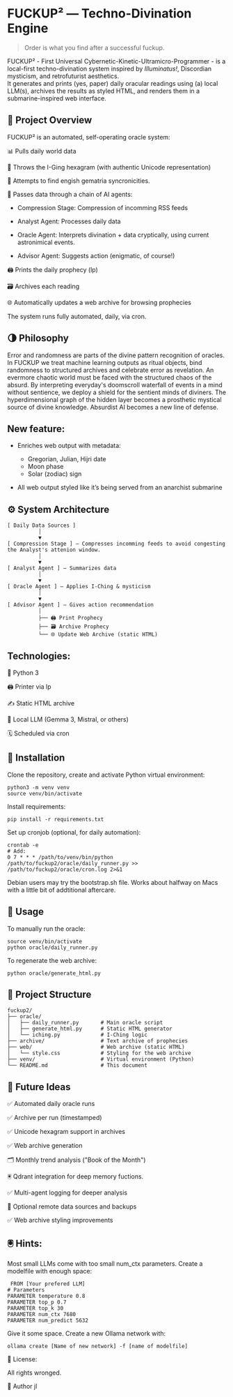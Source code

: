 # FUCKUP² — Techno-Divination Engine

> Order is what you find after a successful fuckup.

FUCKUP² - First Universal Cybernetic-Kinetic-Ultramicro-Programmer - is a local-first techno-divination system inspired by *Illuminatus!*, Discordian mysticism, and retrofuturist aesthetics.  
It generates and prints (yes, paper) daily oracular readings using (a) local LLM(s), archives the results as styled HTML, and renders them in a submarine-inspired web interface.


## 📜 Project Overview
FUCKUP² is an automated, self-operating oracle system:

📊 Pulls daily world data

🧙 Throws the I-Ging hexagram (with authentic Unicode representation)

🧙 Attempts to find engish gematria syncronicities.

🧩 Passes data through a chain of AI agents:

   - Compression Stage: Compression of incomming RSS feeds

   - Analyst Agent: Processes daily data

   - Oracle Agent: Interprets divination + data cryptically, using current astronimical events.

   - Advisor Agent: Suggests action (enigmatic, of course!)

🖨️ Prints the daily prophecy (lp)

🗃️ Archives each reading

🌐 Automatically updates a web archive for browsing prophecies

The system runs fully automated, daily, via cron.

## 🌗 Philosophy

Error and randomness are parts of the divine pattern recognition of oracles. In FUCKUP we treat machine learning outputs as ritual objects, bind randomness to structured archives and celebrate error as revelation. An evermore chaotic world must be faced with the structured chaos of the absurd. By interpreting everyday's doomscroll waterfall of events in a mind without sentience, we deploy a shield for the sentient minds of diviners. The hyperdimensional graph of the hidden layer becomes a prosthetic mystical source of divine knowledge. Absurdist AI becomes a new line of defense.

## New feature:

- Enriches web output with metadata:
  - Gregorian, Julian, Hijri date
  - Moon phase
  - Solar (zodiac) sign

- All web output styled like it’s being served from an anarchist submarine

## ⚙️ System Architecture

```
[ Daily Data Sources ]
          │
          ▼
[ Compression Stage ] — Compresses incomming feeds to avoid congesting the Analyst's attenion window.
          │
          ▼
[ Analyst Agent ] — Summarizes data
          │
          ▼
[ Oracle Agent ] — Applies I-Ching & mysticism
          │
          ▼
[ Advisor Agent ] — Gives action recommendation
          │
          ├── 🖨️ Print Prophecy
          ├── 🗃️ Archive Prophecy
          └── 🌐 Update Web Archive (static HTML)
```

## Technologies:

🐍 Python 3

🖨️ Printer via lp

✍️ Static HTML archive

🧠 Local LLM (Gemma 3, Mistral, or others)

🗓️ Scheduled via cron

## 🚀 Installation
Clone the repository, create and activate Python virtual environment:

```
python3 -m venv venv
source venv/bin/activate
```
Install requirements:

```
pip install -r requirements.txt
```

Set up cronjob (optional, for daily automation):

```
crontab -e
# Add:
0 7 * * * /path/to/venv/bin/python /path/to/fuckup2/oracle/daily_runner.py >> /path/to/fuckup2/oracle/cron.log 2>&1
```

Debian users may try the bootstrap.sh file. Works about halfway on Macs with a little bit of addtitional aftercare.

## 🧩 Usage
To manually run the oracle:
```
source venv/bin/activate
python oracle/daily_runner.py
```

To regenerate the web archive:
```
python oracle/generate_html.py
```

## 📂 Project Structure
```
fuckup2/
├── oracle/
│   ├── daily_runner.py       # Main oracle script
│   ├── generate_html.py      # Static HTML generator
│   └── iching.py             # I-Ching logic
├── archive/                  # Text archive of prophecies
├── web/                      # Web archive (static HTML)
│   └── style.css             # Styling for the web archive
├── venv/                     # Virtual environment (Python)
└── README.md                 # This document
```
## 🐚 Future Ideas
 ✅ Automated daily oracle runs

 ✅ Archive per run (timestamped)

 ✅ Unicode hexagram support in archives

 ✅ Web archive generation

 🗂️ Monthly trend analysis ("Book of the Month")

 🖲️ Qdrant integration for deep memory fuctions.

 ✅ Multi-agent logging for deeper analysis

 📡 Optional remote data sources and backups

 ✅ Web archive styling improvements

 ## 🖲️ Hints:
 Most small LLMs come with too small num_ctx parameters. Create a modelfile with enough space: 
```
 FROM [Your prefered LLM]
# Parameters
PARAMETER temperature 0.8
PARAMETER top_p 0.7
PARAMETER top_k 30
PARAMETER num_ctx 7680
PARAMETER num_predict 5632
```
Give it some space. Create a new Ollama network with:
```
ollama create [Name of new network] -f [name of modelfile]
```

📝 License:

All rights wronged.

👤 Author
jl



